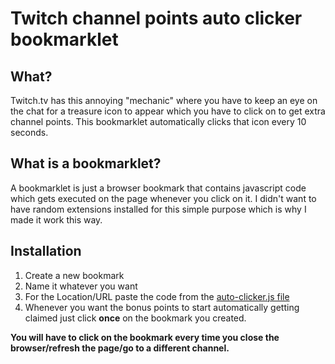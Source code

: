 # Twitch channel points auto clicker bookmarklet

## What?

Twitch.tv has this annoying "mechanic" where you have to keep an eye on the chat for a treasure icon to appear which you have to click on to get extra channel points. This bookmarklet automatically clicks that icon every 10 seconds. 

## What is a bookmarklet?

A bookmarklet is just a browser bookmark that contains javascript code which gets executed on the page whenever you click on it. I didn't want to have random extensions installed for this simple purpose which is why I made it work this way. 

## Installation
1. Create a new bookmark
2. Name it whatever you want
3. For the Location/URL paste the code from the [ auto-clicker.js file](auto-clicker.js)
4. Whenever you want the bonus points to start automatically getting claimed just click **once** on the bookmark you created.

**You will have to click on the bookmark every time you close the browser/refresh the page/go to a different channel.**
